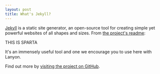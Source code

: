 ```yaml
---
layout: post
title: What's Jekyll?
---
```


[Jekyll](http://jekyllrb.com) is a static site generator, an open-source tool for creating simple yet powerful websites of all shapes and sizes. From [the project's readme](https://github.com/mojombo/jekyll/blob/master/README.markdown):

THIS IS SPARTA

It's an immensely useful tool and one we encourage you to use here with Lanyon.

Find out more by [visiting the project on GitHub](https://github.com/mojombo/jekyll).

